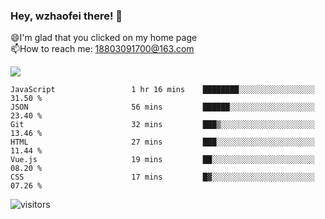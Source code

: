 ### Hey, wzhaofei there! 👋

😄I'm glad that you clicked on my home page<br>
📫How to reach me: 18803091700@163.com<br>

![](https://github-readme-stats.vercel.app/api?username=wzhaofei&show_icons=true)

<!--START_SECTION:waka-->

```text
JavaScript                 1 hr 16 mins    ████████░░░░░░░░░░░░░░░░░   31.50 %
JSON                       56 mins         ██████░░░░░░░░░░░░░░░░░░░   23.40 %
Git                        32 mins         ███▒░░░░░░░░░░░░░░░░░░░░░   13.46 %
HTML                       27 mins         ███░░░░░░░░░░░░░░░░░░░░░░   11.44 %
Vue.js                     19 mins         ██░░░░░░░░░░░░░░░░░░░░░░░   08.20 %
CSS                        17 mins         █▓░░░░░░░░░░░░░░░░░░░░░░░   07.26 %
```

<!--END_SECTION:waka-->

![visitors](https://visitor-badge.glitch.me/badge?page_id=wzhaofei)


<!--
**wzhaofei/wzhaofei** is a ✨ _special_ ✨ repository because its `README.md` (this file) appears on your GitHub profile.

[<img align="right" width="50%" src="https://github-readme-stats.vercel.app/api?username=wzhaofei&show_icons=true">](https://metrics.lecoq.io/wzhaofei#gh-light-mode-only)

Here are some ideas to get you started:

- 🔭 I’m currently working on ...
- 🌱 I’m currently learning ...
- 👯 I’m looking to collaborate on ...
- 🤔 I’m looking for help with ...
- 💬 Ask me about ...
- 📫 How to reach me: ...
- 😄 Pronouns: ...
- ⚡ Fun fact: ...
-->
